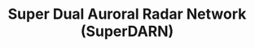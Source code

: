 ---
layout: default
description: 'SuperDARN stands for Super Dual Auroral Radar Network. The network consists
  of more than 30 low-power HF radars that look into Earth''s upper atmosphere beginning
  at mid-latitudes and extending into the polar regions. The radars operate continuously
  and observe the motion of charged particles (plasma) in the ionosphere and other
  effects that provide scientists with information on Earth''s space environment.
  The knowledge gained from this work provides insight into space weather hazards
  including radiation exposure for high-altitude travelers and disruptions to communication
  networks, navigation systems (GPS), and electrical power grids.


  The SuperDARN Research Group at Virginia Tech (VT) collaborates with an international
  community of scientists and engineers to operate radars and share data. The VT Group
  operates five radars. For a summary of the radars and their affiliations, visit
  the Radar Maps/Tables/Links web page. '
programmatic_access: No programmatic access
shortname: superdarn
timestamp: Fri, 11 Feb 2022 14:05:07 GMT
title: Super Dual Auroral Radar Network (SuperDARN)
uuid: 08d4c604-fb54-450d-87a2-ca1229cbc37a
website_link: http://vt.superdarn.org/tiki-index.php
---
